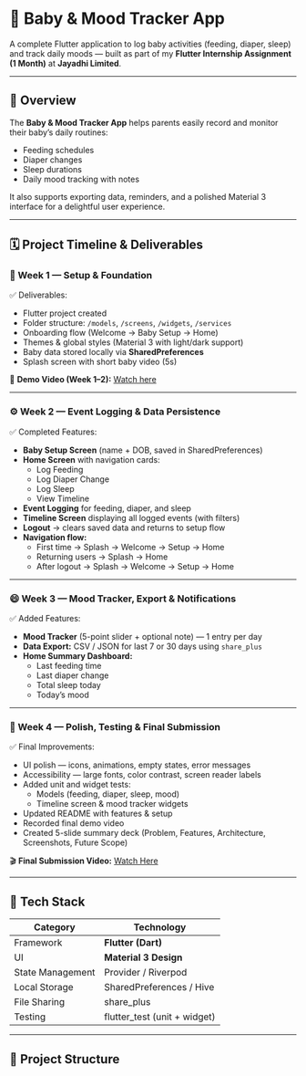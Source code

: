 # 👶 Baby & Mood Tracker App

A complete Flutter application to log baby activities (feeding, diaper, sleep) and track daily moods — built as part of my **Flutter Internship Assignment (1 Month)** at **Jayadhi Limited**.

---

## 🧾 Overview
The **Baby & Mood Tracker App** helps parents easily record and monitor their baby’s daily routines:
- Feeding schedules  
- Diaper changes  
- Sleep durations  
- Daily mood tracking with notes  

It also supports exporting data, reminders, and a polished Material 3 interface for a delightful user experience.

---

## 🗓️ Project Timeline & Deliverables

### 🏁 Week 1 — Setup & Foundation
✅ Deliverables:
- Flutter project created  
- Folder structure: `/models`, `/screens`, `/widgets`, `/services`  
- Onboarding flow (Welcome → Baby Setup → Home)  
- Themes & global styles (Material 3 with light/dark support)  
- Baby data stored locally via **SharedPreferences**  
- Splash screen with short baby video (5s)

🎥 **Demo Video (Week 1–2):** [Watch here](https://drive.google.com/file/d/1Fd8J4npQOwGCBCC2q6dfE8SEicsEpZNQ/view?usp=drivesdk)

---

### ⚙️ Week 2 — Event Logging & Data Persistence
✅ Completed Features:
- **Baby Setup Screen** (name + DOB, saved in SharedPreferences)
- **Home Screen** with navigation cards:
  - Log Feeding  
  - Log Diaper Change  
  - Log Sleep  
  - View Timeline  
- **Event Logging** for feeding, diaper, and sleep  
- **Timeline Screen** displaying all logged events (with filters)  
- **Logout** → clears saved data and returns to setup flow  
- **Navigation flow:**
  - First time → Splash → Welcome → Setup → Home  
  - Returning users → Splash → Home  
  - After logout → Splash → Welcome → Setup → Home  

---

### 😄 Week 3 — Mood Tracker, Export & Notifications
✅ Added Features:
- **Mood Tracker** (5-point slider + optional note) — 1 entry per day  
- **Data Export:** CSV / JSON for last 7 or 30 days using `share_plus`    
- **Home Summary Dashboard:**
  - Last feeding time  
  - Last diaper change  
  - Total sleep today  
  - Today’s mood  

---

### 🧪 Week 4 — Polish, Testing & Final Submission
✅ Final Improvements:
- UI polish — icons, animations, empty states, error messages  
- Accessibility — large fonts, color contrast, screen reader labels  
- Added unit and widget tests:
  - Models (feeding, diaper, sleep, mood)  
  - Timeline screen & mood tracker widgets  
- Updated README with features & setup  
- Recorded final demo video  
- Created 5-slide summary deck (Problem, Features, Architecture, Screenshots, Future Scope)

🎬 **Final Submission Video:** [Watch Here](https://drive.google.com/file/d/1qshiSPxFTQqfmKwTRvNgxP390lW2jZBm/view?usp=drivesdk)

---

## 🧠 Tech Stack
| Category | Technology |
|-----------|-------------|
| Framework | **Flutter (Dart)** |
| UI | **Material 3 Design** |
| State Management | Provider / Riverpod |
| Local Storage | SharedPreferences / Hive |
| File Sharing | share_plus |
| Testing | flutter_test (unit + widget) |

---

## 🧰 Project Structure
